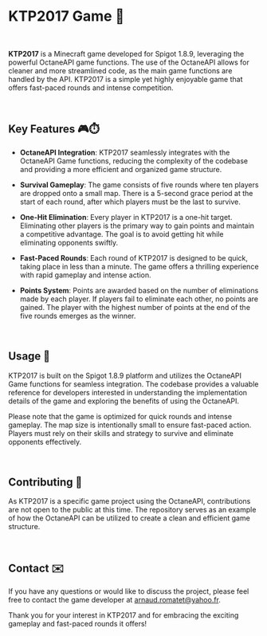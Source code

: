 # KTP2017 Game 🌟

<br/> 

**KTP2017** is a Minecraft game developed for Spigot 1.8.9, leveraging the powerful OctaneAPI game functions. The use of the OctaneAPI allows for cleaner and more streamlined code, as the main game functions are handled by the API. KTP2017 is a simple yet highly enjoyable game that offers fast-paced rounds and intense competition.

<br/>

## Key Features 🎮⏱️

- **OctaneAPI Integration**: KTP2017 seamlessly integrates with the OctaneAPI Game functions, reducing the complexity of the codebase and providing a more efficient and organized game structure.

- **Survival Gameplay**: The game consists of five rounds where ten players are dropped onto a small map. There is a 5-second grace period at the start of each round, after which players must be the last to survive.

- **One-Hit Elimination**: Every player in KTP2017 is a one-hit target. Eliminating other players is the primary way to gain points and maintain a competitive advantage. The goal is to avoid getting hit while eliminating opponents swiftly.

- **Fast-Paced Rounds**: Each round of KTP2017 is designed to be quick, taking place in less than a minute. The game offers a thrilling experience with rapid gameplay and intense action.

- **Points System**: Points are awarded based on the number of eliminations made by each player. If players fail to eliminate each other, no points are gained. The player with the highest number of points at the end of the five rounds emerges as the winner.

<br/>

## Usage 📝

KTP2017 is built on the Spigot 1.8.9 platform and utilizes the OctaneAPI Game functions for seamless integration. The codebase provides a valuable reference for developers interested in understanding the implementation details of the game and exploring the benefits of using the OctaneAPI.

Please note that the game is optimized for quick rounds and intense gameplay. The map size is intentionally small to ensure fast-paced action. Players must rely on their skills and strategy to survive and eliminate opponents effectively.

<br/>

## Contributing 🤝

As KTP2017 is a specific game project using the OctaneAPI, contributions are not open to the public at this time. The repository serves as an example of how the OctaneAPI can be utilized to create a clean and efficient game structure.

<br/>

## Contact ✉️

If you have any questions or would like to discuss the project, please feel free to contact the game developer at [arnaud.romatet@yahoo.fr](mailto:arnaud.romatet@yahoo.fr).

Thank you for your interest in KTP2017 and for embracing the exciting gameplay and fast-paced rounds it offers!
